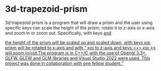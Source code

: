# 3d-trapezoid-prism
3d trapezoid prism is a program that will draw a prism and the user using specific keys
can scale the height of the prism, rotate it to z-axis or x-axis and zoom in or zoom out.
Specifically, with keys <u> and <p> the height of the prism will be scaled up and scaled down,
with keys <w> και <x> prism will be rotated to x-axis and with <q> και <z> to z-axis and keys <+> και <->
will zoom in/out.The program is in C++/C with the use of Opengl 3.3+.
GLFW, GLEW and GLM libraries and Visual Studio 2022 were used.
This project was done in collaboration with one fellow student.
